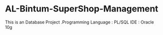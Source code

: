 # AL-Bintum-SuperShop-Management
This is an Database Project .Programming Language : PL/SQL  IDE : Oracle 10g
